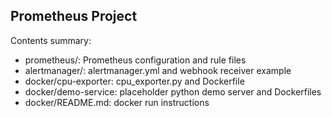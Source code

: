 Prometheus Project 
------------------------------------------------------------

Contents summary:
- prometheus/: Prometheus configuration and rule files
- alertmanager/: alertmanager.yml and webhook receiver example
- docker/cpu-exporter: cpu_exporter.py and Dockerfile
- docker/demo-service: placeholder python demo server and Dockerfiles
- docker/README.md: docker run instructions